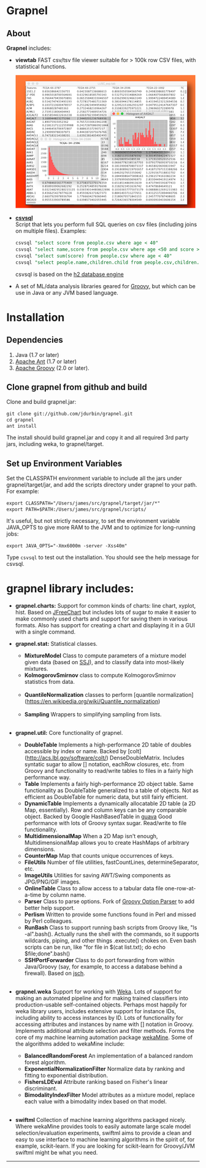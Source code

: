 # Grapnel    

## About



**Grapnel** includes:  

* **viewtab** FAST csv/tsv file viewer suitable for > 100k row CSV files, with statistical functions. 

	![viewtab](resources/img/viewtab_small.png) 

* **[csvsql](https://github.com/jdurbin/grapnel/wiki/csvsql)**  
	Script that lets you perform full SQL queries on csv files (including joins on multiple files).  Examples:  
 
	```sql
	csvsql "select score from people.csv where age < 40"
	csvsql "select name,score from people.csv where age <50 and score > 100"
	csvsql "select sum(score) from people.csv where age < 40"
	csvsql "select people.name,children.child from people.csv,children.csv where people.name=children.name"
	```   
	
	csvsql is based on the [h2 database engine](http://www.h2database.com/) 

* A set of ML/data analysis libraries geared for [Groovy](http://groovy.codehaus.org/), but which can be use in Java or any JVM based language.  

# Installation

## Dependencies

1. Java (1.7 or later)
2. [Apache Ant](http://ant.apache.org/) (1.7 or later) 
3. [Apache Groovy](http://groovy-lang.org) (2.0 or later).   


## Clone grapnel from github and build
Clone and build grapnel.jar:

```
git clone git://github.com/jdurbin/grapnel.git
cd grapnel
ant install
```

The install should build grapnel.jar and copy it and all required 3rd party jars, including weka, to grapnel/target.

## Set up Environment Variables

Set the CLASSPATH environment variable to include all the jars under grapnel/target/jar, and add the scripts
directory under grapnel to your path.  For example: 

```
export CLASSPATH="/Users/james/src/grapnel/target/jar/*"
export PATH=$PATH:/Users/james/src/grapnel/scripts/
```

It's useful, but not strictly necessary, to set the environment variable JAVA_OPTS to give more RAM to the JVM and to optimize for long-running jobs: 

```
export JAVA_OPTS="-Xmx6000m -server -Xss40m"
```

Type `csvsql` to test out the installation.  You should see the help message for csvsql. 


# grapnel library includes:

* **grapnel.charts:**  Support for common kinds of charts: line chart, xyplot, hist.  Based on [JFreeChart](http://www.jfree.org/jfreechart/) but includes lots of sugar to make it easier to make commonly used charts and support for saving them in various formats. Also has support for creating a chart and displaying it in a GUI with a single command. 

* **grapnel.stat:**  Statistical classes.  
    * **MixtureModel** Class to compute parameters of a mixture model given data (based on [SSJ](http://www.iro.umontreal.ca/~simardr/ssj/indexe.html)), and to classify data into most-likely mixtures. 
    * **KolmogorovSmirnov** class to compute KolmogorovSmirnov statistics from data.<br><br>
    * **QuantileNormalization** classes to perform [quantile normalization] (https://en.wikipedia.org/wiki/Quantile_normalization)<br><br>
     * **Sampling** Wrappers to simplifying sampling from lists. <br><br> 
* **grapnel.util:** Core functionality of grapnel.  
    * **DoubleTable**  Implements a high-performance 2D table of doubles accessible by index or name. Backed by [colt] (http://acs.lbl.gov/software/colt/) DenseDoubleMatrix.  Includes syntatic sugar to allow [] notation, eachRow closures, etc. from Groovy and functionality to read/write tables to files in a fairly high performance way. 
    * **Table** Implements a fairly high-performance 2D object table.  Same functionality as DoubleTable generalized to a table of objects.  Not as efficient as DoubleTable for numeric data, but still fairly efficient.
    * **DynamicTable**  Implements a dynamically allocatable 2D table (a 2D Map, essentially).  Row and column keys can be any comparable object.  Backed by Google HashBasedTable in [guava](http://code.google.com/p/guava-libraries/)  Good performance with lots of Groovy syntax sugar. Read/write to file functionality.  
    * **MultidimensionalMap**  When a 2D Map isn't enough, MultidimensionalMap allows you to create HashMaps of arbitrary dimensions.  
    * **CounterMap**  Map that counts unique occurrences of keys.   
    * **FileUtils** Number of file utilities, fastCountLines, determineSeparator, etc. 
    * **ImageUtils** Utilities for saving AWT/Swing components as JPG/PNG/GIF images.  
    * **OnlineTable** Class to allow access to a tabular data file one-row-at-a-time by column name. 
    * **Parser** Class to parse options.  Fork of [Groovy Option Parser](http://code.google.com/p/groovy-option-parser/) to add better help support. 
    * **Perlism** Written to provide some functions found in Perl and missed by Perl colleagues. 
    * **RunBash** Class to support running bash scripts from Groovy like,  "ls -al".bash().  Actually runs the shell with the commands, so it supports wildcards, piping, and other things .execute() chokes on.  Even bash scripts can be run, like "for file in $(cat list.txt); do echo $file;done".bash()
    * **SSHPortForwarder** Class to do port forwarding from within Java/Groovy (say, for example, to access a database behind a firewall).  Based on [jsch](http://www.jcraft.com/jsch/).  <br><br>

* **grapnel.weka** Support for working with [Weka](http://www.cs.waikato.ac.nz/ml/weka/).  Lots of support for making an automated pipeline and for making trained classifiers into production-usable self-contained objects.  Perhaps most happily for weka library users, includes extensive support for instance IDs, including ability to access instances by ID.  Lots of functionality for accessing attributes and instances by name with [] notation in Groovy. Implements additional attribute selection and filter methods.  Forms the core of my machine learning automation package [wekaMine](http://jdurbin.github.com/wekaMine/). Some of the algorithms added to wekaMine include: 
    * **BalancedRandomForest** An implementation of a balanced random forest algorithm. 
    * **ExponentialNormalizationFilter** Normalize data by ranking and fitting to exponential distribution. 
    * **FishersLDEval** Attribute ranking based on Fisher's linear discriminant. 
    * **BimodalityIndexFilter** Model attributes as a mixture model, replace each value with a bimodality index based on that model.
<br><br>
* **swiftml** Collection of machine learning algorithms packaged nicely. Where wekaMine provides tools to easily automate large scale model selection/evaluation experiments, swiftml aims to provide a clean and easy to use interface to machine learning algorithms in the spirit of, for example, scikit-learn.  If you are looking for scikit-learn for Groovy/JVM swiftml might be what you need.  


---
